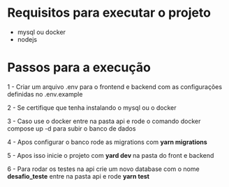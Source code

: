 <h1>Requisitos para executar o projeto</h1>

<ul>
  <li> mysql ou docker </h1>
  <li> nodejs</h1>
</ul>

<h1>Passos para a execução</h1>

<p>1 - Criar um arquivo .env para o frontend e backend com as configurações definidas no .env.example</p>
<p>2 - Se certifique que tenha instalando o mysql ou o docker</p>
<p>3 - Caso use o docker entre na pasta api e rode o comando docker compose up -d para subir o banco de dados</p>
<p>4 - Apos configurar o banco rode as migrations com <strong> yarn migrations</strong></p>
<p>5 - Apos isso inicie o projeto com <strong> yard dev </strong> na pasta do front e backend</p>
<p>6 - Para rodar os testes na api crie um novo database com o nome <strong>desafio_teste</strong> entre na pasta api e rode <strong>yarn test</strong></p>
